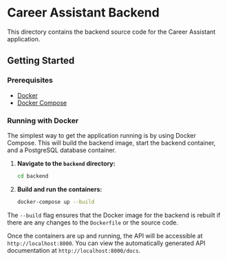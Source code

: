 # Career Assistant Backend

This directory contains the backend source code for the Career Assistant application.

## Getting Started

### Prerequisites

- [Docker](https://www.docker.com/get-started)
- [Docker Compose](https://docs.docker.com/compose/install/)

### Running with Docker

The simplest way to get the application running is by using Docker Compose. This will build the backend image, start the backend container, and a PostgreSQL database container.

1.  **Navigate to the `backend` directory:**
    ```bash
    cd backend
    ```

2.  **Build and run the containers:**
    ```bash
    docker-compose up --build
    ```

The `--build` flag ensures that the Docker image for the backend is rebuilt if there are any changes to the `Dockerfile` or the source code.

Once the containers are up and running, the API will be accessible at `http://localhost:8000`. You can view the automatically generated API documentation at `http://localhost:8000/docs`.
